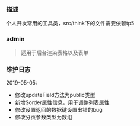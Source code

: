 ### 描述

  个人开发常用的工具类，src/think下的文件需要依赖tp5
  
### admin

> 适用于后台渲染表格以及表单  

### 维护日志

 2019-05-05:
 * 修改updateField方法为public类型
 * 新增$order属性信息，用于调整列表属性
 * 修改设置返回的数据键设置出错的bug
 * 修改分页参数类型为数组